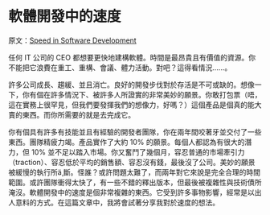 # 軟體開發中的速度

原文：[Speed in Software Development](https://www.targetprocess.com/articles/speed-in-software-development/)

任何 IT 公司的 CEO 都想要更快地建構軟體。時間是最昂貴且有價值的資源。你不能把它浪費在重工、重構、會議、體力活動。對吧？這得看情況......。

許多公司成長、趨緩、並且消亡。良好的開發步伐對於存活是不可或缺的。想像一下，你有個在許多情況下、被許多人所證實的非常美妙的願景。你敢打包票（唔，這在實務上很罕見，但我們要發揮我們的想像力，好嗎？）這個產品是個真的能大賣的東西。而你所需要的就是去完成它。

你有個具有許多有技能並且有經驗的開發者團隊，你在兩年間咬著牙並交付了一些東西。團隊精疲力竭。產品實作了大約 10% 的願景。每個人都認為有很大的潛力，但 10% 並不足以踏入市場。你又奮鬥了幾個月，容忍普通的市場牽引力（traction）、容忍低於平均的銷售額、容忍沒有錢，最後沒了公司。美妙的願景被緩慢的執行所ä¸­斷。怪誰？或許問題太難了，而兩年對它來說是完全合理的時間範圍。或許團隊衝得太快了，有一些不錯的釋出版本，但最後被複雜性與技術債所淹沒。軟體開發中的速度是個非常複雜的東西。它受到許多事物影響，經常是以出人意料的方式。在這篇文章中，我將會試著分享我對於速度的想法。
